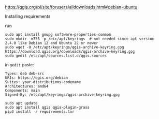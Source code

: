 https://qgis.org/pl/site/forusers/alldownloads.html#debian-ubuntu


Installing requirements

run
```commandline
sudo apt install gnupg software-properties-common
sudo mkdir -m755 -p /etc/apt/keyrings  # not needed since apt version 2.4.0 like Debian 12 and Ubuntu 22 or newer
sudo wget -O /etc/apt/keyrings/qgis-archive-keyring.gpg https://download.qgis.org/downloads/qgis-archive-keyring.gpg
sudo gedit /etc/apt/sources.list.d/qgis.sources
```

in `gedit` paste:
```commandline
Types: deb deb-src
URIs: https://qgis.org/debian
Suites: your-distributions-codename
Architectures: amd64
Components: main
Signed-By: /etc/apt/keyrings/qgis-archive-keyring.gpg
```

```commandline
sudo apt update
sudo apt install qgis qgis-plugin-grass
pip3 install -r requirements.txr
```


